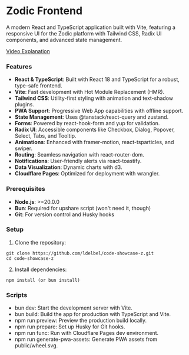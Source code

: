 # Zodic Frontend

A modern React and TypeScript application built with Vite, featuring a responsive UI for the Zodic platform with Tailwind CSS, Radix UI components, and advanced state management.

[Video Explanation](https://vimeo.com/1130369258/f482aca6eb)

### Features

- **React & TypeScript**: Built with React 18 and TypeScript for a robust, type-safe frontend.
- **Vite**: Fast development with Hot Module Replacement (HMR).
- **Tailwind CSS**: Utility-first styling with animation and text-shadow plugins.
- **PWA Support**: Progressive Web App capabilities with offline support.
- **State Management**: Uses @tanstack/react-query and zustand.
- **Forms**: Powered by react-hook-form and yup for validation.
- **Radix UI**: Accessible components like Checkbox, Dialog, Popover, Select, Tabs, and Tooltip.
- **Animations**: Enhanced with framer-motion, react-tsparticles, and swiper.
- **Routing**: Seamless navigation with react-router-dom.
- **Notifications**: User-friendly alerts via react-toastify.
- **Data Visualization**: Dynamic charts with d3.
- **Cloudflare Pages**: Optimized for deployment with wrangler.

### Prerequisites

- **Node.js**: >=20.0.0
- **Bun**: Required for upshare script (won't need it, though)
- **Git**: For version control and Husky hooks

### Setup

1. Clone the repository:
```
git clone https://github.com/ldelbel/code-showcase-z.git
cd code-showcase-z
```

2. Install dependencies:
```
npm install (or bun install)
```

### Scripts

- bun dev: Start the development server with Vite.
- bun build: Build the app for production with TypeScript and Vite.
- npm run preview: Preview the production build locally.
- npm run prepare: Set up Husky for Git hooks.
- npm run func: Run with Cloudflare Pages dev environment.
- npm run generate-pwa-assets: Generate PWA assets from public/wheel.svg.

